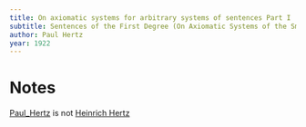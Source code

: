 ```yaml
---
title: On axiomatic systems for arbitrary systems of sentences Part I
subtitle: Sentences of the First Degree (On Axiomatic Systems of the Smallest Number of Sentences and the Concept of the Ideal Element)
author: Paul Hertz
year: 1922
---
```


# Notes

[Paul_Hertz](https://de.wikipedia.org/wiki/Paul_Hertz_(Physiker))
is not [Heinrich Hertz](https://en.wikipedia.org/wiki/Heinrich_Hertz)
